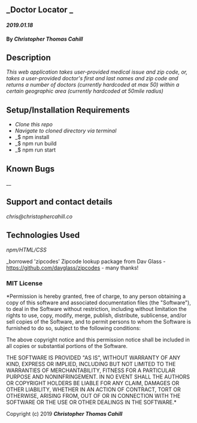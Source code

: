 ## _Doctor Locator _

#### _2019.01.18_

#### By _**Christopher Thomas Cahill**_

## Description

_This web application takes user-provided medical issue and zip code, or, takes a user-provided doctor's first and last names and zip code and returns a number of doctors (currently hardcoded at max 50) within a certain geographic area (currently hardcoded at 50mile radius)_

## Setup/Installation Requirements

* _Clone this repo_
* _Navigate to cloned directory via terminal_
* _$ npm install
* _$ npm run build
* _$ npm run start


## Known Bugs
__

## Support and contact details

_chris@christophercahill.co_

## Technologies Used

_npm/HTML/CSS_

_borrowed 'zipcodes' Zipcode lookup package from Dav Glass - https://github.com/davglass/zipcodes - many thanks!

### MIT License

*Permission is hereby granted, free of charge, to any person obtaining a copy of this software and associated documentation files (the "Software"), to deal in the Software without restriction, including without limitation the rights to use, copy, modify, merge, publish, distribute, sublicense, and/or sell copies of the Software, and to permit persons to whom the Software is furnished to do so, subject to the following conditions:

The above copyright notice and this permission notice shall be included in all copies or substantial portions of the Software.

THE SOFTWARE IS PROVIDED "AS IS", WITHOUT WARRANTY OF ANY KIND, EXPRESS OR IMPLIED, INCLUDING BUT NOT LIMITED TO THE WARRANTIES OF MERCHANTABILITY, FITNESS FOR A PARTICULAR PURPOSE AND NONINFRINGEMENT. IN NO EVENT SHALL THE AUTHORS OR COPYRIGHT HOLDERS BE LIABLE FOR ANY CLAIM, DAMAGES OR OTHER LIABILITY, WHETHER IN AN ACTION OF CONTRACT, TORT OR OTHERWISE, ARISING FROM, OUT OF OR IN CONNECTION WITH THE SOFTWARE OR THE USE OR OTHER DEALINGS IN THE SOFTWARE.*

Copyright (c) 2019 **_Christopher Thomas Cahill_**

